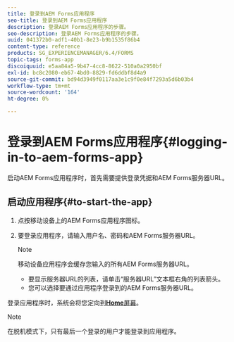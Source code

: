 ```yaml
---
title: 登录到AEM Forms应用程序
seo-title: 登录到AEM Forms应用程序
description: 登录AEM Forms应用程序的步骤。
seo-description: 登录AEM Forms应用程序的步骤。
uuid: 041372b0-adf1-40b1-8e23-b9b1535f86b4
content-type: reference
products: SG_EXPERIENCEMANAGER/6.4/FORMS
topic-tags: forms-app
discoiquuid: e5aa84a5-9b47-4cc8-8622-510a0a2950bf
exl-id: bc8c2080-eb67-4bd0-8829-fd6ddbf8d4a9
source-git-commit: bd94d3949f0117aa3e1c9f0e84f7293a5d6b03b4
workflow-type: tm+mt
source-wordcount: '164'
ht-degree: 0%

---
```


# 登录到AEM Forms应用程序{#logging-in-to-aem-forms-app}

启动AEM Forms应用程序时，首先需要提供登录凭据和AEM Forms服务器URL。

## 启动应用程序{#to-start-the-app}

1. 点按移动设备上的AEM Forms应用程序图标。
1. 要登录应用程序，请输入用户名、密码和AEM Forms服务器URL。

   >[!NOTE]
   >
   >移动设备应用程序会缓存您输入的所有AEM Forms服务器URL。
   >
   >* 要显示服务器URL的列表，请单击“服务器URL”文本框右角的列表箭头。
   >* 您可以选择要通过应用程序登录到的AEM Forms服务器URL。


登录应用程序时，系统会将您定向到&#x200B;[**Home**&#x200B;屏幕](/help/forms/using/home-screen.md)。

>[!NOTE]
>
>在脱机模式下，只有最后一个登录的用户才能登录到应用程序。
